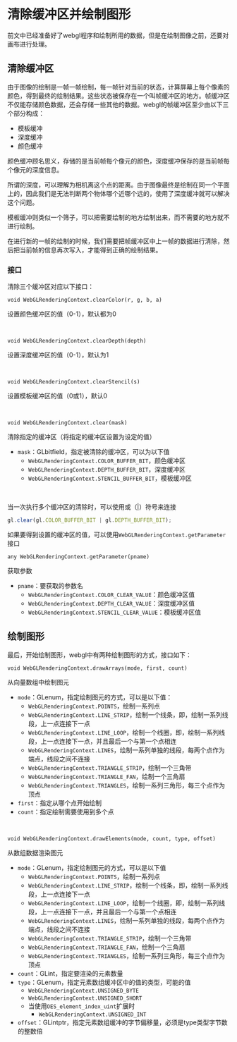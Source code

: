 # 清除缓冲区并绘制图形

前文中已经准备好了webgl程序和绘制所用的数据，但是在绘制图像之前，还要对画布进行处理。

## 清除缓冲区

由于图像的绘制是一帧一帧绘制，每一帧针对当前的状态，计算屏幕上每个像素的颜色，得到最终的绘制结果。这些状态被保存在一个叫帧缓冲区的地方。帧缓冲区不仅能存储颜色数据，还会存储一些其他的数据。webgl的帧缓冲区至少由以下三个部分构成：

- 模板缓冲
- 深度缓冲
- 颜色缓冲

颜色缓冲顾名思义，存储的是当前帧每个像元的颜色，深度缓冲保存的是当前帧每个像元的深度信息。

所谓的深度，可以理解为相机离这个点的距离。由于图像最终是绘制在同一个平面上的，因此我们是无法判断两个物体哪个近哪个远的，使用了深度缓冲就可以解决这个问题。

模板缓冲则类似一个筛子，可以把需要绘制的地方绘制出来，而不需要的地方就不进行绘制。

在进行新的一帧的绘制的时候，我们需要把帧缓冲区中上一帧的数据进行清除，然后把当前帧的信息再次写入，才能得到正确的绘制结果。

### 接口

清除三个缓冲区对应以下接口：

`void WebGLRenderingContext.clearColor(r, g, b, a)`

设置颜色缓冲区的值（0-1），默认都为0

</br>

`void WebGLRenderingContext.clearDepth(depth)`

设置深度缓冲区的值（0-1），默认为1

</br>

`void WebGLRenderingContext.clearStencil(s)`

设置模板缓冲区的值（0或1），默认0

</br>

`void WebGLRenderingContext.clear(mask)`

清除指定的缓冲区（将指定的缓冲区设置为设定的值）

- `mask`：GLbitfield，指定被清除的缓冲区，可以为以下值
	- `WebGLRenderingContext.COLOR_BUFFER_BIT`，颜色缓冲区
	- `WebGLRenderingContext.DEPTH_BUFFER_BIT`，深度缓冲区
	- `WebGLRenderingContext.STENCIL_BUFFER_BIT`，模板缓冲区

</br>

当一次执行多个缓冲区的清除时，可以使用或（|）符号来连接

```javascript
gl.clear(gl.COLOR_BUFFER_BIT | gl.DEPTH_BUFFER_BIT);
```

如果要得到设置的缓冲区的值，可以使用`WebGLRenderingContext.getParameter`接口

`any WebGLRenderingContext.getParameter(pname)`

获取参数

- `pname`：要获取的参数名
	- `WebGLRenderingContext.COLOR_CLEAR_VALUE`：颜色缓冲区值
	- `WebGLRenderingContext.DEPTH_CLEAR_VALUE`：深度缓冲区值
	- `WebGLRenderingContext.STENCIL_CLEAR_VALUE`：模板缓冲区值

## 绘制图形

最后，开始绘制图形，webgl中有两种绘制图形的方式，接口如下：

`void WebGLRenderingContext.drawArrays(mode, first, count)`

从向量数组中绘制图元

- `mode`：GLenum，指定绘制图元的方式，可以是以下值：
	- `WebGLRenderingContext.POINTS`，绘制一系列点
	- `WebGLRenderingContext.LINE_STRIP`，绘制一个线条，即，绘制一系列线段，上一点连接下一点
	- `WebGLRenderingContext.LINE_LOOP`，绘制一个线圈，即，绘制一系列线段，上一点连接下一点，并且最后一个与第一个点相连
	- `WebGLRenderingContext.LINES`，绘制一系列单独的线段，每两个点作为端点，线段之间不连接
	- `WebGLRenderingContext.TRIANGLE_STRIP`，绘制一个三角带
	- `WebGLRenderingContext.TRIANGLE_FAN`，绘制一个三角扇
	- `WebGLRenderingContext.TRIANGLES`，绘制一系列三角形，每三个点作为顶点
- `first`：指定从哪个点开始绘制
- `count`：指定绘制需要使用到多个点

</br>

`void WebGLRenderingContext.drawElements(mode, count, type, offset)`

从数组数据渲染图元

- `mode`：GLenum，指定绘制图元的方式，可以是以下值
	- `WebGLRenderingContext.POINTS`，绘制一系列点
	- `WebGLRenderingContext.LINE_STRIP`，绘制一个线条，即，绘制一系列线段，上一点连接下一点
	- `WebGLRenderingContext.LINE_LOOP`，绘制一个线圈，即，绘制一系列线段，上一点连接下一点，并且最后一个与第一个点相连
	- `WebGLRenderingContext.LINES`，绘制一系列单独的线段，每两个点作为端点，线段之间不连接
	- `WebGLRenderingContext.TRIANGLE_STRIP`，绘制一个三角带
	- `WebGLRenderingContext.TRIANGLE_FAN`，绘制一个三角扇
	- `WebGLRenderingContext.TRIANGLES`，绘制一系列三角形，每三个点作为顶点
- `count`：GLint，指定要渲染的元素数量
- `type`：GLenum，指定元素数组缓冲区中的值的类型，可能的值
	- `WebGLRenderingContext.UNSIGNED_BYTE`
	- `WebGLRenderingContext.UNSIGNED_SHORT`
	- 当使用`OES_element_index_uint`扩展时
		- `WebGLRenderingContext.UNSIGNED_INT`
- `offset`：GLintptr，指定元素数组缓冲的字节偏移量，必须是type类型字节数的整数倍
